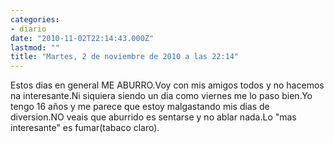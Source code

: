 ```yaml
---
categories:
- diario
date: "2010-11-02T22:14:43.000Z"
lastmod: ""
title: "Martes, 2 de noviembre de 2010 a las 22:14"
---
```


Estos dias en general ME ABURRO.Voy con mis amigos todos y no hacemos na interesante.Ni siquiera siendo un dia como viernes me lo paso bien.Yo tengo 16 años y me parece que estoy malgastando mis dias de diversion.NO veais que aburrido es sentarse y no ablar nada.Lo  "mas interesante"  es fumar(tabaco claro).